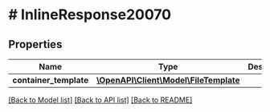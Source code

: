 # # InlineResponse20070

## Properties

Name | Type | Description | Notes
------------ | ------------- | ------------- | -------------
**container_template** | [**\OpenAPI\Client\Model\FileTemplate**](FileTemplate.md) |  | [optional]

[[Back to Model list]](../../README.md#models) [[Back to API list]](../../README.md#endpoints) [[Back to README]](../../README.md)
